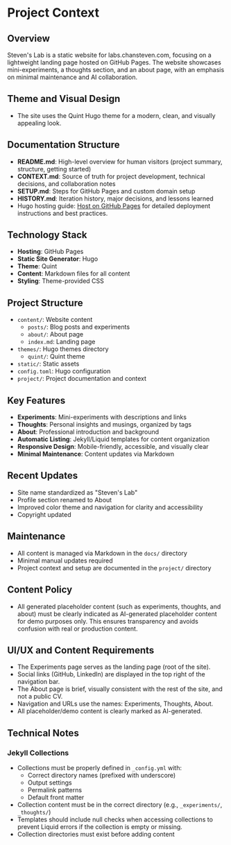 # Project Context

## Overview
Steven's Lab is a static website for labs.chansteven.com, focusing on a lightweight landing page hosted on GitHub Pages. The website showcases mini-experiments, a thoughts section, and an about page, with an emphasis on minimal maintenance and AI collaboration.

## Theme and Visual Design
- The site uses the Quint Hugo theme for a modern, clean, and visually appealing look.

## Documentation Structure
- **README.md**: High-level overview for human visitors (project summary, structure, getting started)
- **CONTEXT.md**: Source of truth for project development, technical decisions, and collaboration notes
- **SETUP.md**: Steps for GitHub Pages and custom domain setup
- **HISTORY.md**: Iteration history, major decisions, and lessons learned
- Hugo hosting guide: [Host on GitHub Pages](https://gohugo.io/host-and-deploy/host-on-github-pages/) for detailed deployment instructions and best practices.

## Technology Stack
- **Hosting**: GitHub Pages
- **Static Site Generator**: Hugo
- **Theme**: Quint
- **Content**: Markdown files for all content
- **Styling**: Theme-provided CSS

## Project Structure
- `content/`: Website content
  - `posts/`: Blog posts and experiments
  - `about/`: About page
  - `index.md`: Landing page
- `themes/`: Hugo themes directory
  - `quint/`: Quint theme
- `static/`: Static assets
- `config.toml`: Hugo configuration
- `project/`: Project documentation and context

## Key Features
- **Experiments**: Mini-experiments with descriptions and links
- **Thoughts**: Personal insights and musings, organized by tags
- **About**: Professional introduction and background
- **Automatic Listing**: Jekyll/Liquid templates for content organization
- **Responsive Design**: Mobile-friendly, accessible, and visually clear
- **Minimal Maintenance**: Content updates via Markdown

## Recent Updates
- Site name standardized as "Steven's Lab"
- Profile section renamed to About
- Improved color theme and navigation for clarity and accessibility
- Copyright updated

## Maintenance
- All content is managed via Markdown in the `docs/` directory
- Minimal manual updates required
- Project context and setup are documented in the `project/` directory

## Content Policy
- All generated placeholder content (such as experiments, thoughts, and about) must be clearly indicated as AI-generated placeholder content for demo purposes only. This ensures transparency and avoids confusion with real or production content.

## UI/UX and Content Requirements
- The Experiments page serves as the landing page (root of the site).
- Social links (GitHub, LinkedIn) are displayed in the top right of the navigation bar.
- The About page is brief, visually consistent with the rest of the site, and not a public CV.
- Navigation and URLs use the names: Experiments, Thoughts, About.
- All placeholder/demo content is clearly marked as AI-generated.

## Technical Notes
### Jekyll Collections
- Collections must be properly defined in `_config.yml` with:
  - Correct directory names (prefixed with underscore)
  - Output settings
  - Permalink patterns
  - Default front matter
- Collection content must be in the correct directory (e.g., `_experiments/`, `_thoughts/`)
- Templates should include null checks when accessing collections to prevent Liquid errors if the collection is empty or missing.
- Collection directories must exist before adding content
